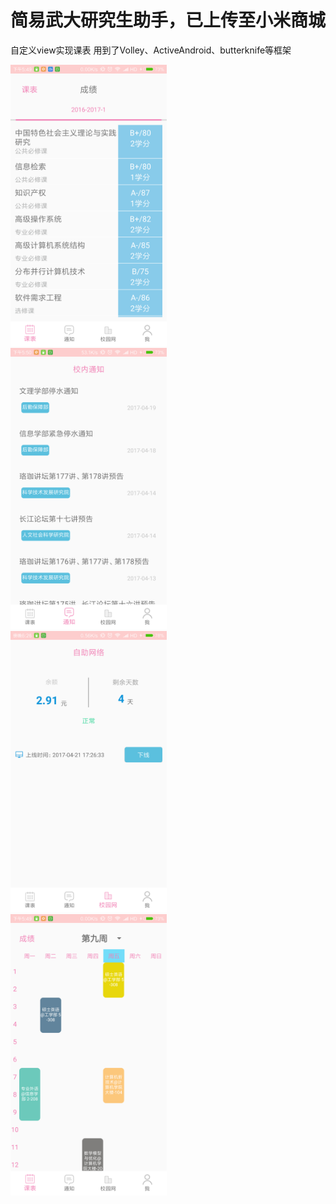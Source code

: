 # 简易武大研究生助手，已上传至小米商城

自定义view实现课表
用到了Volley、ActiveAndroid、butterknife等框架


<img width="250px" height="450px" src="screenshot/Screenshot1.png"/>
<br>
<img width="250px" height="450px" src="screenshot/Screenshot2.png"/>
<br>
<img width="250px" height="450px" src="screenshot/Screenshot3.png"/>
<br>
<img width="250px" height="450px" src="screenshot/Screenshot4.png"/>
